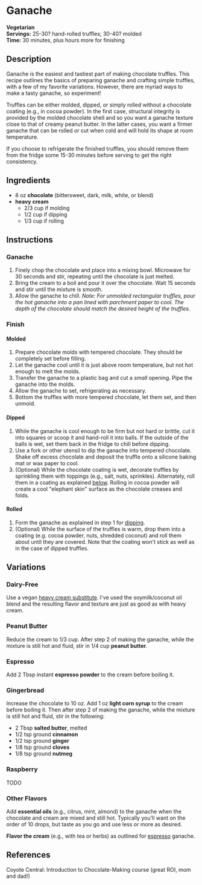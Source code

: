 # Ganache

**Vegetarian**  
**Servings:** 25-30? hand-rolled truffles; 30-40? molded  
**Time:** 30 minutes, plus hours more for finishing

## Description

Ganache is the easiest and tastiest part of making chocolate truffles. This recipe outlines the basics of preparing ganache and crafting simple truffles, with a few of my favorite variations. However, there are myriad ways to make a tasty ganache, so experiment!

Truffles can be either molded, dipped, or simply rolled without a chocolate coating (e.g., in cocoa powder). In the first case, structural integrity is provided by the molded chocolate shell and so you want a ganache texture close to that of creamy peanut butter. In the latter cases, you want a firmer ganache that can be rolled or cut when cold and will hold its shape at room temperature.

If you choose to refrigerate the finished truffles, you should remove them from the fridge some 15-30 minutes before serving to get the right consistency.

## Ingredients

- 8 oz **chocolate** (bittersweet, dark, milk, white, or blend)
- **heavy cream**
  - 2/3 cup if molding
  - 1/2 cup if dipping
  - 1/3 cup if rolling

## Instructions

### Ganache
1. Finely chop the chocolate and place into a mixing bowl. Microwave for 30 seconds and stir, repeating until the chocolate is just melted.
2. Bring the cream to a boil and pour it over the chocolate. Wait 15 seconds and stir until the mixture is smooth.
3. Allow the ganache to chill. *Note: For unmolded rectangular truffles, pour the hot ganache into a pan lined with parchment paper to cool. The depth of the chocolate should match the desired height of the truffles.*

### Finish

#### Molded

1. Prepare chocolate molds with tempered chocolate. They should be completely set before filling.
2. Let the ganache cool until it is just above room temperature, but not hot enough to melt the molds.
3. Transfer the ganache to a plastic bag and cut a *small* opening. Pipe the ganache into the molds.
4. Allow the ganache to set, refrigerating as necessary.
5. Bottom the truffles with more tempered chocolate, let them set, and then unmold.

#### Dipped

1. While the ganache is cool enough to be firm but not hard or brittle, cut it into squares or scoop it and hand-roll it into balls. If the outside of the balls is wet, set them back in the fridge to chill before dipping.
2. Use a fork or other utensil to dip the ganache into tempered chocolate. Shake off excess chocolate and deposit the truffle onto a silicone baking mat or wax paper to cool.
3. (Optional) While the chocolate coating is wet, decorate truffles by sprinkling them with toppings (e.g., salt, nuts, sprinkles). Alternately, roll them in a coating as explained [below](#Rolled). Rolling in cocoa powder will create a cool "elephant skin" surface as the chocolate creases and folds.

#### Rolled

1. Form the ganache as explained in step 1 for [dipping](#Dipped).
2. (Optional) While the surface of the truffles is warm, drop them into a coating (e.g. cocoa powder, nuts, shredded coconut) and roll them about until they are covered. Note that the coating won't stick as well as in the case of dipped truffles.

## Variations

### Dairy-Free

Use a vegan [heavy cream substitute](../README.md#Heavy-Cream). I've used the soymilk/coconut oil blend and the resulting flavor and texture are just as good as with heavy cream.

### Peanut Butter

Reduce the cream to 1/3 cup. After step 2 of making the ganache, while the mixture is still hot and fluid, stir in 1/4 cup **peanut butter**.

### Espresso

Add 2 Tbsp instant **espresso powder** to the cream before boiling it.

### Gingerbread

Increase the chocolate to 10 oz. Add 1 oz **light corn syrup** to the cream before boiling it. Then after step 2 of making the ganache, while the mixture is still hot and fluid, stir in the following:
- 2 Tbsp **salted butter**, melted
- 1/2 tsp ground **cinnamon**
- 1/2 tsp ground **ginger**
- 1/8 tsp ground **cloves**
- 1/8 tsp ground **nutmeg**

### Raspberry

TODO

### Other Flavors

Add **essential oils** (e.g., citrus, mint, almond) to the ganache when the chocolate and cream are mixed and still hot. Typically you'll want on the order of 10 drops, but taste as you go and use less or more as desired.

**Flavor the cream** (e.g., with tea or herbs) as outlined for [espresso](#Espresso) ganache.

## References

Coyote Central: Introduction to Chocolate-Making course (great ROI, mom and dad!)